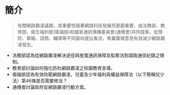 # 簡介

> 有關網路霸凌議題，其重要性隨著網路科技發展而更趨重要，由法務部、教育部、衛生福利部(衛福部)和國家通訊傳播委員會(通傳會)共同提案，從預防、舉報、諮商、輔導等不同面向提出看法，希冀廣徵意見有效減少網路霸凌發生。

+ 法務部認為從網路霸凌解決途徑與放寬通訊保障及監察法對調取通信紀錄之限制。
+ 教育部討論如何強化防杜網路霸凌之校園教育宣導。
+ 衛福部認為有效防範網路霸凌，兒童及少年福利與權益保障法（以下簡稱兒少法）第46條是否需要修法？
+ 通傳會討論政府反網路霸凌行動方案。


